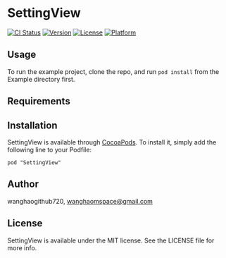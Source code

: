 # SettingView

[![CI Status](http://img.shields.io/travis/wanghaogithub720/SettingView.svg?style=flat)](https://travis-ci.org/wanghaogithub720/SettingView)
[![Version](https://img.shields.io/cocoapods/v/SettingView.svg?style=flat)](http://cocoadocs.org/docsets/SettingView)
[![License](https://img.shields.io/cocoapods/l/SettingView.svg?style=flat)](http://cocoadocs.org/docsets/SettingView)
[![Platform](https://img.shields.io/cocoapods/p/SettingView.svg?style=flat)](http://cocoadocs.org/docsets/SettingView)

## Usage

To run the example project, clone the repo, and run `pod install` from the Example directory first.

## Requirements

## Installation

SettingView is available through [CocoaPods](http://cocoapods.org). To install
it, simply add the following line to your Podfile:

    pod "SettingView"

## Author

wanghaogithub720, wanghaomspace@gmail.com

## License

SettingView is available under the MIT license. See the LICENSE file for more info.

